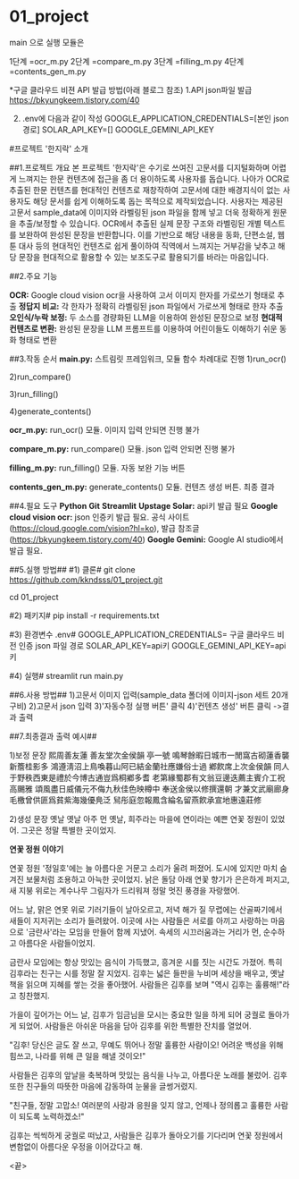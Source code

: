 # 01_project

main 으로 실행
모듈은 

1단계 =ocr_m.py
2단계 =compare_m.py
3단계 =filling_m.py
4단계 =contents_gen_m.py

*구글 클라우드 비젼 API 발급 방법(아래 블로그 참조)
1.API json파일 발급
https://bkyungkeem.tistory.com/40

2. .env에 다음과 같이 작성
GOOGLE_APPLICATION_CREDENTIALS=[본인 json경로]
SOLAR_API_KEY=[]
GOOGLE_GEMINI_API_KEY


#프로젝트 '한지락' 소개

##1.프로젝트 개요
본 프로젝트 '한지락'은 수기로 쓰여진 고문서를 디지털화하며 어렵게 느껴지는 한문 컨텐츠에 접근을 좀 더 용이하도록 사용자를 돕습니다. 나아가 OCR로 추출된 한문 컨텐츠를 현대적인 컨텐츠로 재창작하여 고문서에 대한 배경지식이 없는 사용자도 해당 문서를 쉽게 이해하도록 돕는 목적으로 제작되었습니다. 사용자는 제공된 고문서 sample_data에 이미지와 라벨링된 json 파일을 함께 넣고 더욱 정확하게 원문을 추출/보정할 수 있습니다. OCR에서 추출된 실제 문장 구조와 라벨링된 개별 텍스트를 보완하여 완성된 문장을 반환합니다. 이를 기반으로 해당 내용을 동화, 단편소설, 웹툰 대사 등의 현대적인 컨텐츠로 쉽게 풀이하여 직역에서 느껴지는 거부감을 낮추고 해당 문장을 현대적으로 활용할 수 있는 보조도구로 활용되기를 바라는 마음입니다.

##2.주요 기능

**OCR:** Google cloud vision ocr을 사용하여 고서 이미지 한자를 가로쓰기 형태로 추출
**정답지 비교:** 각 한자가 정확히 라벨링된 json 파일에서 가로쓰게 형태로 한자 추출
**오인식/누락 보정:** 두 소스를 경량화된 LLM을 이용하여 완성된 문장으로 보정
**현대적 컨텐츠로 변환:** 완성된 문장을 LLM 프롬프트를 이용하여 어린이들도 이해하기 쉬운 동화 형태로 변환

##3.작동 순서
**main.py:** 스트림릿 프레임워크, 모듈 함수 차례대로 진행
1)run_ocr()

2)run_compare()

3)run_filling()

4)generate_contents()

**ocr_m.py:** run_ocr() 모듈. 이미지 입력 안되면 진행 불가

**compare_m.py:** run_compare() 모듈. json 입력 안되면 진행 불가

**filling_m.py:** run_filling() 모듈. 자동 보완 기능 버튼

**contents_gen_m.py:** generate_contents() 모듈. 컨텐츠 생성 버튼. 최종 결과

##4.필요 도구
**Python**
**Git**
**Streamlit**
**Upstage Solar:** api키 발급 필요
**Google cloud vision ocr:** json 인증키 발급 필요. 공식 사이트(https://cloud.google.com/vision?hl=ko), 발급 참조글(https://bkyungkeem.tistory.com/40)
**Google Gemini:** Google AI studio에서 발급 필요.

##5.실행 방법##
#1) 클론#
git clone https://github.com/kkndsss/01_project.git

cd 01_project

#2) 패키지#
pip install -r requirements.txt

#3) 환경변수 .env#
GOOGLE_APPLICATION_CREDENTIALS= 구글 클라우드 비전 인증 json 파일 경로
SOLAR_API_KEY=api키
GOOGLE_GEMINI_API_KEY=api키

#4) 실행#
streamlit run main.py

##6.사용 방법##
1)고문서 이미지 입력(sample_data 폴더에 이미지-json 세트 20개 구비)
2)고문서 json 입력
3)'자동수정 실행 버튼' 클릭
4)'컨텐츠 생성' 버튼 클릭 ->결과 출력

##7.최종결과 출력 예시##

1)보정 문장
熙周善友蓮
善友堂次金侯韻
亭一號
鳴琴餘暇日城市一閒窩古砌蓮香襲新簷桂影多
鴻遵淸沼上鳥喚暮山阿已結金蘭社應嫌俗士過
鄕飮席上次金侯韻
同人于野秩西東是禮於今博古通豈爲桐鄕多耆
老第緣蜀郡有文翁豆邊迭薦主賓介工祝高颺雅
頌風盡日威儀元不侮九秋佳色映樽中
奉送金侯以修撰還朝
才兼文武廟廊身毛檄曾供匪爲貧紫海幾優鳧泛
舃彤庭忽報鳳含綸名留燕飮承宣地惠遠莊修

2)생성 문장
옛날 옛날 아주 먼 옛날, 희주라는 마을에 연이라는 예쁜 연꽃 정원이 있었어. 그곳은 정말 특별한 곳이었지.

**연꽃 정원 이야기**

연꽃 정원 '정일호'에는 늘 아름다운 거문고 소리가 울려 퍼졌어. 도시에 있지만 마치 숨겨진 보물처럼 조용하고 아늑한 곳이었지. 낡은 돌담 아래 연꽃 향기가 은은하게 퍼지고, 새 지붕 위로는 계수나무 그림자가 드리워져 정말 멋진 풍경을 자랑했어.

어느 날, 맑은 연못 위로 기러기들이 날아오르고, 저녁 해가 질 무렵에는 산골짜기에서 새들이 지저귀는 소리가 들려왔어. 이곳에 사는 사람들은 서로를 아끼고 사랑하는 마음으로 '금란사'라는 모임을 만들어 함께 지냈어. 속세의 시끄러움과는 거리가 먼, 순수하고 아름다운 사람들이었지.

금란사 모임에는 항상 맛있는 음식이 가득했고, 흥겨운 시를 짓는 시간도 가졌어. 특히 김후라는 친구는 시를 정말 잘 지었지. 김후는 넓은 들판을 누비며 세상을 배우고, 옛날 책을 읽으며 지혜를 쌓는 것을 좋아했어. 사람들은 김후를 보며 "역시 김후는 훌륭해!"라고 칭찬했지.

가을이 깊어가는 어느 날, 김후가 임금님을 모시는 중요한 일을 하게 되어 궁궐로 돌아가게 되었어. 사람들은 아쉬운 마음을 담아 김후를 위한 특별한 잔치를 열었어.

"김후! 당신은 글도 잘 쓰고, 무예도 뛰어나 정말 훌륭한 사람이오! 어려운 백성을 위해 힘쓰고, 나라를 위해 큰 일을 해낼 것이오!"

사람들은 김후의 앞날을 축복하며 맛있는 음식을 나누고, 아름다운 노래를 불렀어. 김후 또한 친구들의 따뜻한 마음에 감동하여 눈물을 글썽거렸지.

"친구들, 정말 고맙소! 여러분의 사랑과 응원을 잊지 않고, 언제나 정의롭고 훌륭한 사람이 되도록 노력하겠소!"

김후는 씩씩하게 궁궐로 떠났고, 사람들은 김후가 돌아오기를 기다리며 연꽃 정원에서 변함없이 아름다운 우정을 이어갔다고 해.



<끝>
